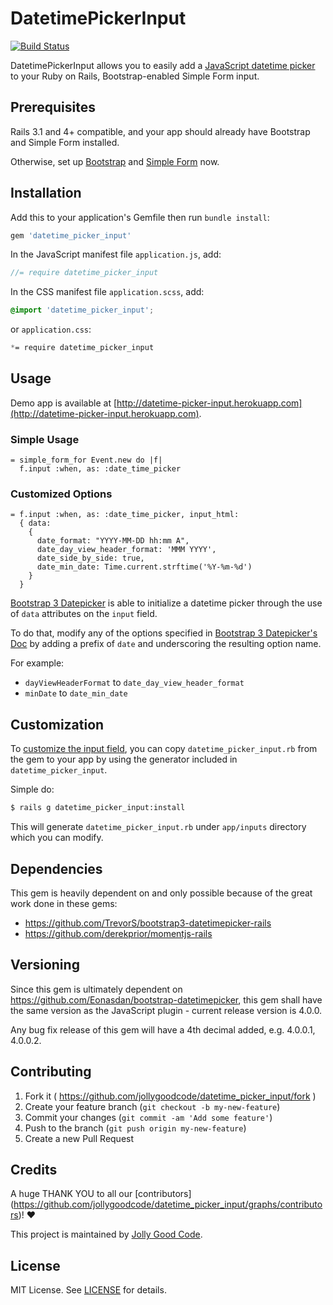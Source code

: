 # DatetimePickerInput

[![Build Status](https://travis-ci.org/jollygoodcode/datetime_picker_input.svg?branch=feature%2Ftravis-ci)](https://travis-ci.org/jollygoodcode/datetime_picker_input)

DatetimePickerInput allows you to easily add a [JavaScript datetime picker](http://eonasdan.github.io/bootstrap-datetimepicker/) to your Ruby on Rails, Bootstrap-enabled Simple Form input.

## Prerequisites

Rails 3.1 and 4+ compatible, and your app should already have Bootstrap and Simple Form installed.

Otherwise, set up [Bootstrap](https://github.com/twbs/bootstrap-sass) and [Simple Form](https://github.com/plataformatec/simple_form) now.

## Installation

Add this to your application's Gemfile then run `bundle install`:

```ruby
gem 'datetime_picker_input'
```

In the JavaScript manifest file `application.js`, add:

```js
//= require datetime_picker_input
```

In the CSS manifest file `application.scss`, add:

```scss
@import 'datetime_picker_input';
```

or `application.css`:

```css
*= require datetime_picker_input
```

## Usage

Demo app is available at [http://datetime-picker-input.herokuapp.com](http://datetime-picker-input.herokuapp.com).

### Simple Usage

```slim
= simple_form_for Event.new do |f|
  f.input :when, as: :date_time_picker
```

### Customized Options

```slim
= f.input :when, as: :date_time_picker, input_html:
  { data:
    {
      date_format: "YYYY-MM-DD hh:mm A",
      date_day_view_header_format: 'MMM YYYY',
      date_side_by_side: true,
      date_min_date: Time.current.strftime('%Y-%m-%d')
    }
  }
```

[Bootstrap 3 Datepicker](https://github.com/Eonasdan/bootstrap-datetimepicker/blob/master/src/js/bootstrap-datetimepicker.js#L291) is able to initialize a datetime picker through the use of `data` attributes on the `input` field.

To do that, modify any of the options specified in [Bootstrap 3 Datepicker's Doc](http://eonasdan.github.io/bootstrap-datetimepicker/Options/) by adding a prefix of `date` and underscoring the resulting option name.

For example:

- `dayViewHeaderFormat` to `date_day_view_header_format`
- `minDate` to `date_min_date`

## Customization

To [customize the input field](https://github.com/plataformatec/simple_form/wiki/Adding-custom-input-components), you can copy `datetime_picker_input.rb` from the gem to your app by using the generator included in `datetime_picker_input`.

Simple do:

```bash
$ rails g datetime_picker_input:install
```

This will generate `datetime_picker_input.rb` under `app/inputs` directory which you can modify.

## Dependencies

This gem is heavily dependent on and only possible because of the great work done in these gems:

- https://github.com/TrevorS/bootstrap3-datetimepicker-rails
- https://github.com/derekprior/momentjs-rails

## Versioning

Since this gem is ultimately dependent on https://github.com/Eonasdan/bootstrap-datetimepicker, this gem shall have the same version as the JavaScript plugin - current release version is 4.0.0.

Any bug fix release of this gem will have a 4th decimal added, e.g. 4.0.0.1, 4.0.0.2.

## Contributing

1. Fork it ( https://github.com/jollygoodcode/datetime_picker_input/fork )
2. Create your feature branch (`git checkout -b my-new-feature`)
3. Commit your changes (`git commit -am 'Add some feature'`)
4. Push to the branch (`git push origin my-new-feature`)
5. Create a new Pull Request

## Credits

A huge THANK YOU to all our [contributors] (https://github.com/jollygoodcode/datetime_picker_input/graphs/contributors)! :heart:

This project is maintained by [Jolly Good Code](http://www.jollygoodcode.com).

## License

MIT License. See [LICENSE](LICENSE) for details.
